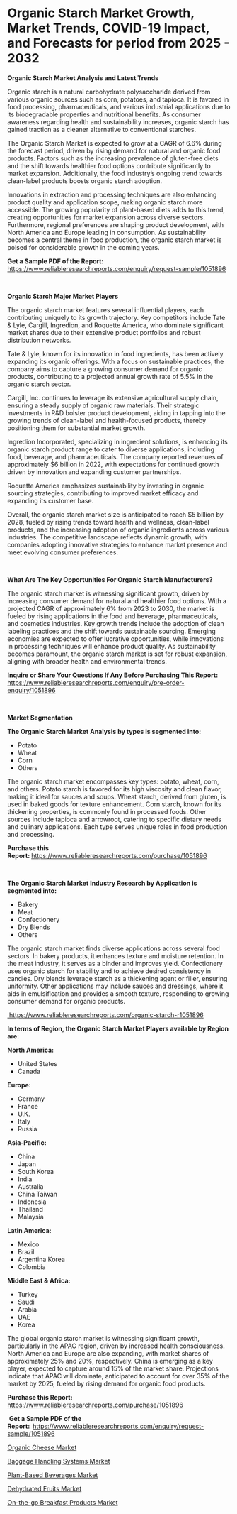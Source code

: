 <p><h1>Organic Starch Market Growth, Market Trends, COVID-19 Impact, and Forecasts for period from 2025 - 2032</h1></p><p><strong>Organic Starch Market Analysis and Latest Trends</strong></p>
<p><p>Organic starch is a natural carbohydrate polysaccharide derived from various organic sources such as corn, potatoes, and tapioca. It is favored in food processing, pharmaceuticals, and various industrial applications due to its biodegradable properties and nutritional benefits. As consumer awareness regarding health and sustainability increases, organic starch has gained traction as a cleaner alternative to conventional starches.</p><p>The Organic Starch Market is expected to grow at a CAGR of 6.6% during the forecast period, driven by rising demand for natural and organic food products. Factors such as the increasing prevalence of gluten-free diets and the shift towards healthier food options contribute significantly to market expansion. Additionally, the food industry’s ongoing trend towards clean-label products boosts organic starch adoption.</p><p>Innovations in extraction and processing techniques are also enhancing product quality and application scope, making organic starch more accessible. The growing popularity of plant-based diets adds to this trend, creating opportunities for market expansion across diverse sectors. Furthermore, regional preferences are shaping product development, with North America and Europe leading in consumption. As sustainability becomes a central theme in food production, the organic starch market is poised for considerable growth in the coming years.</p></p>
<p><strong>Get a Sample PDF of the Report:&nbsp;</strong> <a href="https://www.reliableresearchreports.com/enquiry/request-sample/1051896?utm_campaign=10&utm_medium=2&utm_source=Github&utm_content=ia&utm_term=14022025&utm_id=organic-starch">https://www.reliableresearchreports.com/enquiry/request-sample/1051896</a></p>
<p>&nbsp;</p>
<p><strong>Organic Starch Major Market Players</strong></p>
<p><p>The organic starch market features several influential players, each contributing uniquely to its growth trajectory. Key competitors include Tate & Lyle, Cargill, Ingredion, and Roquette America, who dominate significant market shares due to their extensive product portfolios and robust distribution networks.</p><p>Tate & Lyle, known for its innovation in food ingredients, has been actively expanding its organic offerings. With a focus on sustainable practices, the company aims to capture a growing consumer demand for organic products, contributing to a projected annual growth rate of 5.5% in the organic starch sector.</p><p>Cargill, Inc. continues to leverage its extensive agricultural supply chain, ensuring a steady supply of organic raw materials. Their strategic investments in R&D bolster product development, aiding in tapping into the growing trends of clean-label and health-focused products, thereby positioning them for substantial market growth.</p><p>Ingredion Incorporated, specializing in ingredient solutions, is enhancing its organic starch product range to cater to diverse applications, including food, beverage, and pharmaceuticals. The company reported revenues of approximately $6 billion in 2022, with expectations for continued growth driven by innovation and expanding customer partnerships.</p><p>Roquette America emphasizes sustainability by investing in organic sourcing strategies, contributing to improved market efficacy and expanding its customer base. </p><p>Overall, the organic starch market size is anticipated to reach $5 billion by 2028, fueled by rising trends toward health and wellness, clean-label products, and the increasing adoption of organic ingredients across various industries. The competitive landscape reflects dynamic growth, with companies adopting innovative strategies to enhance market presence and meet evolving consumer preferences.</p></p>
<p>&nbsp;</p>
<p><strong>What Are The Key Opportunities For Organic Starch Manufacturers?</strong></p>
<p><p>The organic starch market is witnessing significant growth, driven by increasing consumer demand for natural and healthier food options. With a projected CAGR of approximately 6% from 2023 to 2030, the market is fueled by rising applications in the food and beverage, pharmaceuticals, and cosmetics industries. Key growth trends include the adoption of clean labeling practices and the shift towards sustainable sourcing. Emerging economies are expected to offer lucrative opportunities, while innovations in processing techniques will enhance product quality. As sustainability becomes paramount, the organic starch market is set for robust expansion, aligning with broader health and environmental trends.</p></p>
<p><strong>Inquire or Share Your Questions If Any Before Purchasing This Report:</strong> <a href="https://www.reliableresearchreports.com/enquiry/pre-order-enquiry/1051896?utm_campaign=10&utm_medium=2&utm_source=Github&utm_content=ia&utm_term=14022025&utm_id=organic-starch">https://www.reliableresearchreports.com/enquiry/pre-order-enquiry/1051896</a></p>
<p>&nbsp;</p>
<p><strong>Market Segmentation</strong></p>
<p><strong>The Organic Starch Market Analysis by types is segmented into:</strong></p>
<p><ul><li>Potato</li><li>Wheat</li><li>Corn</li><li>Others</li></ul></p>
<p><p>The organic starch market encompasses key types: potato, wheat, corn, and others. Potato starch is favored for its high viscosity and clean flavor, making it ideal for sauces and soups. Wheat starch, derived from gluten, is used in baked goods for texture enhancement. Corn starch, known for its thickening properties, is commonly found in processed foods. Other sources include tapioca and arrowroot, catering to specific dietary needs and culinary applications. Each type serves unique roles in food production and processing.</p></p>
<p><strong>Purchase this Report:&nbsp;</strong><a href="https://www.reliableresearchreports.com/purchase/1051896?utm_campaign=10&utm_medium=2&utm_source=Github&utm_content=ia&utm_term=14022025&utm_id=organic-starch">https://www.reliableresearchreports.com/purchase/1051896</a></p>
<p>&nbsp;</p>
<p><strong>The Organic Starch Market Industry Research by Application is segmented into:</strong></p>
<p><ul><li>Bakery</li><li>Meat</li><li>Confectionery</li><li>Dry Blends</li><li>Others</li></ul></p>
<p><p>The organic starch market finds diverse applications across several food sectors. In bakery products, it enhances texture and moisture retention. In the meat industry, it serves as a binder and improves yield. Confectionery uses organic starch for stability and to achieve desired consistency in candies. Dry blends leverage starch as a thickening agent or filler, ensuring uniformity. Other applications may include sauces and dressings, where it aids in emulsification and provides a smooth texture, responding to growing consumer demand for organic products.</p></p>
<p><a href="https://www.reliableresearchreports.com/organic-starch-r1051896?utm_campaign=10&utm_medium=2&utm_source=Github&utm_content=ia&utm_term=14022025&utm_id=organic-starch">&nbsp;https://www.reliableresearchreports.com/organic-starch-r1051896</a></p>
<p><strong>In terms of Region, the Organic Starch Market Players available by Region are:</strong></p>
<p>
    <p> <strong> North America: </strong>
        <ul>
            <li>United States</li>
            <li>Canada</li>
        </ul>
        </p> 
    <p> <strong> Europe: </strong>
        <ul>
            <li>Germany</li>
            <li>France</li>
            <li>U.K.</li>
            <li>Italy</li>
            <li>Russia</li>
        </ul>
        </p> 
    <p> <strong> Asia-Pacific: </strong>
        <ul>
            <li>China</li>
            <li>Japan</li>
            <li>South Korea</li>
            <li>India</li>
            <li>Australia</li>
            <li>China Taiwan</li>
            <li>Indonesia</li>
            <li>Thailand</li>
            <li>Malaysia</li>
        </ul>
        </p> 
    <p> <strong> Latin America: </strong>
        <ul>
            <li>Mexico</li>
            <li>Brazil</li>
            <li>Argentina Korea</li>
            <li>Colombia</li>
        </ul>
        </p> 
    <p> <strong> Middle East & Africa: </strong>
        <ul>
            <li>Turkey</li>
            <li>Saudi</li>
            <li>Arabia</li>
            <li>UAE</li>
            <li>Korea</li>
        </ul>
    </p>
    </p>
<p><p>The global organic starch market is witnessing significant growth, particularly in the APAC region, driven by increased health consciousness. North America and Europe are also expanding, with market shares of approximately 25% and 20%, respectively. China is emerging as a key player, expected to capture around 15% of the market share. Projections indicate that APAC will dominate, anticipated to account for over 35% of the market by 2025, fueled by rising demand for organic food products.</p></p>
<p><strong>Purchase this Report: </strong><a href="https://www.reliableresearchreports.com/purchase/1051896?utm_campaign=10&utm_medium=2&utm_source=Github&utm_content=ia&utm_term=14022025&utm_id=organic-starch">https://www.reliableresearchreports.com/purchase/1051896</a></p>
<p>&nbsp;<strong>Get a Sample PDF of the Report:&nbsp;&nbsp;</strong><a href="https://www.reliableresearchreports.com/enquiry/request-sample/1051896?utm_campaign=10&utm_medium=2&utm_source=Github&utm_content=ia&utm_term=14022025&utm_id=organic-starch">https://www.reliableresearchreports.com/enquiry/request-sample/1051896</a></p>
<p><strong></strong></p>
<p><p><a href="https://github.com/boyermaragaret8392/Market-Research-Report-List-1/blob/main/organic-cheese-market.md?utm_campaign=10&utm_medium=2&utm_source=Github&utm_content=ia&utm_term=14022025&utm_id=organic-starch">Organic Cheese Market</a></p><p><a href="https://github.com/waverlyam689/Market-Research-Report-List-1/blob/main/baggage-handling-systems-market.md?utm_campaign=10&utm_medium=2&utm_source=Github&utm_content=ia&utm_term=14022025&utm_id=organic-starch">Baggage Handling Systems Market</a></p><p><a href="https://github.com/barnickclara79/Market-Research-Report-List-1/blob/main/plant-based-beverages-market.md?utm_campaign=10&utm_medium=2&utm_source=Github&utm_content=ia&utm_term=14022025&utm_id=organic-starch">Plant-Based Beverages Market</a></p><p><a href="https://github.com/tselahiara/Market-Research-Report-List-1/blob/main/dehydrated-fruits-market.md?utm_campaign=10&utm_medium=2&utm_source=Github&utm_content=ia&utm_term=14022025&utm_id=organic-starch">Dehydrated Fruits Market</a></p><p><a href="https://github.com/anuellaruska/Market-Research-Report-List-1/blob/main/on-the-go-breakfast-products-market.md?utm_campaign=10&utm_medium=2&utm_source=Github&utm_content=ia&utm_term=14022025&utm_id=organic-starch">On-the-go Breakfast Products Market</a></p></p>